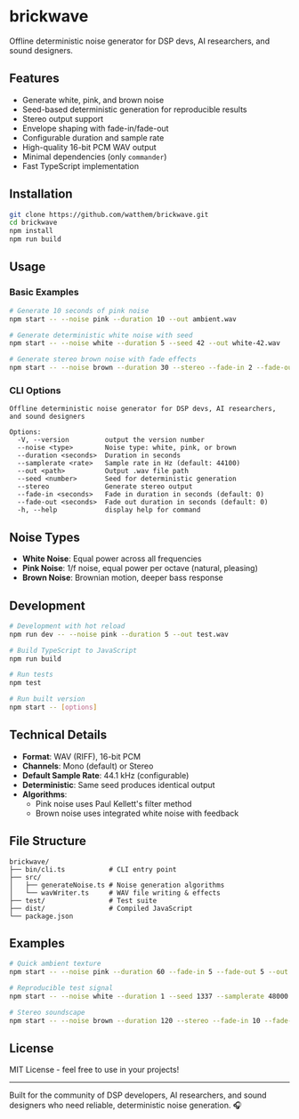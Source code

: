 # brickwave

Offline deterministic noise generator for DSP devs, AI researchers, and sound designers.

## Features

- Generate white, pink, and brown noise
- Seed-based deterministic generation for reproducible results
- Stereo output support
- Envelope shaping with fade-in/fade-out
- Configurable duration and sample rate
- High-quality 16-bit PCM WAV output
- Minimal dependencies (only `commander`)
- Fast TypeScript implementation

## Installation

```bash
git clone https://github.com/watthem/brickwave.git
cd brickwave
npm install
npm run build
```

## Usage

### Basic Examples

```bash
# Generate 10 seconds of pink noise
npm start -- --noise pink --duration 10 --out ambient.wav

# Generate deterministic white noise with seed
npm start -- --noise white --duration 5 --seed 42 --out white-42.wav

# Generate stereo brown noise with fade effects
npm start -- --noise brown --duration 30 --stereo --fade-in 2 --fade-out 2 --out epic-brown.wav
```

### CLI Options

```
Offline deterministic noise generator for DSP devs, AI researchers, and sound designers

Options:
  -V, --version         output the version number
  --noise <type>        Noise type: white, pink, or brown
  --duration <seconds>  Duration in seconds
  --samplerate <rate>   Sample rate in Hz (default: 44100)
  --out <path>          Output .wav file path
  --seed <number>       Seed for deterministic generation
  --stereo              Generate stereo output
  --fade-in <seconds>   Fade in duration in seconds (default: 0)
  --fade-out <seconds>  Fade out duration in seconds (default: 0)
  -h, --help            display help for command
```

## Noise Types

- **White Noise**: Equal power across all frequencies
- **Pink Noise**: 1/f noise, equal power per octave (natural, pleasing)  
- **Brown Noise**: Brownian motion, deeper bass response

## Development

```bash
# Development with hot reload
npm run dev -- --noise pink --duration 5 --out test.wav

# Build TypeScript to JavaScript
npm run build

# Run tests
npm test

# Run built version
npm start -- [options]
```

## Technical Details

- **Format**: WAV (RIFF), 16-bit PCM
- **Channels**: Mono (default) or Stereo
- **Default Sample Rate**: 44.1 kHz (configurable)
- **Deterministic**: Same seed produces identical output
- **Algorithms**: 
  - Pink noise uses Paul Kellett's filter method
  - Brown noise uses integrated white noise with feedback

## File Structure

```
brickwave/
├── bin/cli.ts           # CLI entry point
├── src/
│   ├── generateNoise.ts # Noise generation algorithms
│   └── wavWriter.ts     # WAV file writing & effects
├── test/                # Test suite  
├── dist/                # Compiled JavaScript
└── package.json
```

## Examples

```bash
# Quick ambient texture
npm start -- --noise pink --duration 60 --fade-in 5 --fade-out 5 --out ambient.wav

# Reproducible test signal  
npm start -- --noise white --duration 1 --seed 1337 --samplerate 48000 --out test-signal.wav

# Stereo soundscape
npm start -- --noise brown --duration 120 --stereo --fade-in 10 --fade-out 10 --out soundscape.wav
```

## License

MIT License - feel free to use in your projects!

---

Built for the community of DSP developers, AI researchers, and sound designers who need reliable, deterministic noise generation. 🎧